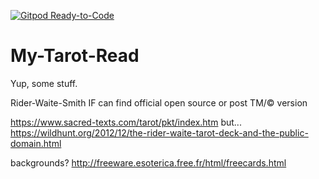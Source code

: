 [![Gitpod Ready-to-Code](https://img.shields.io/badge/Gitpod-Ready--to--Code-blue?logo=gitpod)](https://gitpod.io/#https://github.com/GCStokum/My-Tarot-Read) 

# My-Tarot-Read

Yup, some stuff.

Rider-Waite-Smith
IF can find official open source or post TM/© version

https://www.sacred-texts.com/tarot/pkt/index.htm
but...
https://wildhunt.org/2012/12/the-rider-waite-tarot-deck-and-the-public-domain.html

backgrounds?
http://freeware.esoterica.free.fr/html/freecards.html

